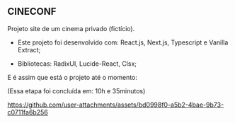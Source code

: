 ## CINECONF

Projeto site de um cinema privado (fictício).

- Este projeto foi desenvolvido com: React.js, Next.js, Typescript e Vanilla Extract;

- Bibliotecas: RadixUI, Lucide-React, Clsx;


E é assim que está o projeto até o momento: 

(Essa etapa foi concluída em: 10h e 35minutos)

https://github.com/user-attachments/assets/bd0998f0-a5b2-4bae-9b73-c0711fa6b256



